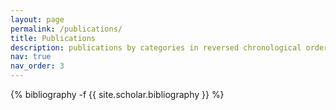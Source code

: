 ```yaml
---
layout: page
permalink: /publications/
title: Publications
description: publications by categories in reversed chronological order. 
nav: true
nav_order: 3
---
```

<!-- _pages/publications.md -->
<div class="publications">

{% bibliography -f {{ site.scholar.bibliography }} %}

</div>
